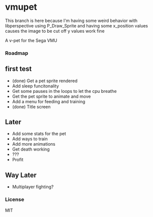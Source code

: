 # vmupet

This branch is here because I'm having some weird behavior with libperspective
using P_Draw_Sprite and having some x_position values causes the image to be cut off
y values work fine

A v-pet for the Sega VMU
### Roadmap
## first test
- (done) Get a pet sprite rendered
- Add sleep funcitonality
- Get some pauses in the loops to let the cpu breathe
- Get the pet sprite to animate and move
- Add a menu for feeding and training
- (done) Title screen

## Later
- Add some stats for the pet
- Add ways to train
- Add more animations
- Get death working
- ???
- Profit

## Way Later
- Multiplayer fighting?

### License
MIT
